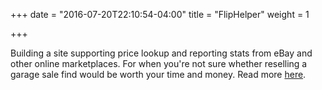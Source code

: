 +++
date = "2016-07-20T22:10:54-04:00"
title = "FlipHelper"
weight = 1

+++

Building a site supporting price lookup and reporting stats from eBay and other online marketplaces. For 
when you're not sure whether reselling a garage sale find would be worth your time and money.
Read more [here](/post/fliphelper_1).